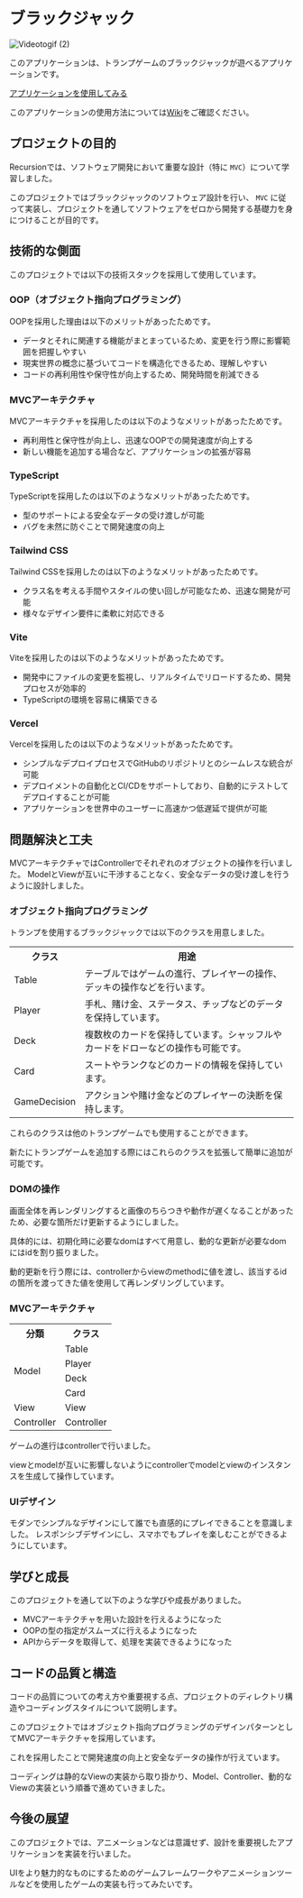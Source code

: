 # ブラックジャック

![Videotogif (2)](https://github.com/daxchx/blackjack/assets/149696768/fe8e6928-f9f1-4968-a9f5-63fd07a5fa5f)

このアプリケーションは、トランプゲームのブラックジャックが遊べるアプリケーションです。

<a href="https://blackjack-neon-nine.vercel.app">アプリケーションを使用してみる</a>

このアプリケーションの使用方法については<a href="https://github.com/daxchx/blackjack/wiki">Wiki</a>をご確認ください。

## プロジェクトの目的

Recursionでは、ソフトウェア開発において重要な設計（特に `MVC`）について学習しました。

このプロジェクトではブラックジャックのソフトウェア設計を行い、 `MVC` に従って実装し、プロジェクトを通してソフトウェアをゼロから開発する基礎力を身につけることが目的です。
    
## 技術的な側面

このプロジェクトでは以下の技術スタックを採用して使用しています。

### OOP（オブジェクト指向プログラミング）

OOPを採用した理由は以下のメリットがあったためです。

- データとそれに関連する機能がまとまっているため、変更を行う際に影響範囲を把握しやすい
- 現実世界の概念に基づいてコードを構造化できるため、理解しやすい
- コードの再利用性や保守性が向上するため、開発時間を削減できる

### MVCアーキテクチャ

MVCアーキテクチャを採用したのは以下のようなメリットがあったためです。

- 再利用性と保守性が向上し、迅速なOOPでの開発速度が向上する
- 新しい機能を追加する場合など、アプリケーションの拡張が容易

### TypeScript

TypeScriptを採用したのは以下のようなメリットがあったためです。

- 型のサポートによる安全なデータの受け渡しが可能
- バグを未然に防ぐことで開発速度の向上

### Tailwind CSS

Tailwind CSSを採用したのは以下のようなメリットがあったためです。

- クラス名を考える手間やスタイルの使い回しが可能なため、迅速な開発が可能
- 様々なデザイン要件に柔軟に対応できる

### Vite

Viteを採用したのは以下のようなメリットがあったためです。

- 開発中にファイルの変更を監視し、リアルタイムでリロードするため、開発プロセスが効率的
- TypeScriptの環境を容易に構築できる

### Vercel

Vercelを採用したのは以下のようなメリットがあったためです。

- シンプルなデプロイプロセスでGitHubのリポジトリとのシームレスな統合が可能
- デプロイメントの自動化とCI/CDをサポートしており、自動的にテストしてデプロイすることが可能
- アプリケーションを世界中のユーザーに高速かつ低遅延で提供が可能
    
## 問題解決と工夫

MVCアーキテクチャではControllerでそれぞれのオブジェクトの操作を行いました。
ModelとViewが互いに干渉することなく、安全なデータの受け渡しを行うように設計しました。

### オブジェクト指向プログラミング

トランプを使用するブラックジャックでは以下のクラスを用意しました。

<table>
  <tr>
    <th>クラス</th>
    <th>用途</th>
  </tr>
  <tr>
    <td>Table</td>
    <td>テーブルではゲームの進行、プレイヤーの操作、デッキの操作などを行います。</td>
  </tr>
  <tr>
    <td>Player</td>
    <td>手札、賭け金、ステータス、チップなどのデータを保持しています。</td>
  </tr>
  <tr>
    <td>Deck</td>
    <td>複数枚のカードを保持しています。シャッフルやカードをドローなどの操作も可能です。</td>
  </tr>
  <tr>
    <td>Card</td>
    <td>スートやランクなどのカードの情報を保持しています。</td>
  </tr>
  <tr>
    <td>GameDecision</td>
    <td>アクションや賭け金などのプレイヤーの決断を保持します。</td>
  </tr>
</table>

これらのクラスは他のトランプゲームでも使用することができます。

新たにトランプゲームを追加する際にはこれらのクラスを拡張して簡単に追加が可能です。

### DOMの操作

画面全体を再レンダリングすると画像のちらつきや動作が遅くなることがあったため、必要な箇所だけ更新するようにしました。

具体的には、初期化時に必要なdomはすべて用意し、動的な更新が必要なdomにはidを割り振りました。

動的更新を行う際には、controllerからviewのmethodに値を渡し、該当するidの箇所を渡ってきた値を使用して再レンダリングしています。

### MVCアーキテクチャ

<table>
  <tr>
    <th>分類</th>
    <th>クラス</th>
  </tr>
  <tr>
    <td rowspan=5>Model</td>
  </tr>
  <tr>
    <td>Table</td>
  </tr>
  <tr>
    <td>Player</td>
  </tr>
  <tr>
    <td>Deck</td>
  </tr>
  <tr>
    <td>Card</td>
  </tr>
  <tr>
    <td>View</td>
    <td>View</td>
  </tr>
  </tr>
  <tr>
    <td>Controller</td>
    <td>Controller</td>
  </tr>
</table>

ゲームの進行はcontrollerで行いました。

viewとmodelが互いに影響しないようにcontrollerでmodelとviewのインスタンスを生成して操作しています。

### UIデザイン

モダンでシンプルなデザインにして誰でも直感的にプレイできることを意識しました。
レスポンシブデザインにし、スマホでもプレイを楽しむことができるようにしています。

## 学びと成長
    
このプロジェクトを通して以下のような学びや成長がありました。

- MVCアーキテクチャを用いた設計を行えるようになった
- OOPの型の指定がスムーズに行えるようになった
- APIからデータを取得して、処理を実装できるようになった
    
## コードの品質と構造
    
コードの品質についての考え方や重要視する点、プロジェクトのディレクトリ構造やコーディングスタイルについて説明します。

このプロジェクトではオブジェクト指向プログラミングのデザインパターンとしてMVCアーキテクチャを採用しています。

これを採用したことで開発速度の向上と安全なデータの操作が行えています。

コーディングは静的なViewの実装から取り掛かり、Model、Controller、動的なViewの実装という順番で進めていきました。
    
## 今後の展望

このプロジェクトでは、アニメーションなどは意識せず、設計を重要視したアプリケーションを実装を行いました。

UIをより魅力的なものにするためのゲームフレームワークやアニメーションツールなどを使用したゲームの実装も行ってみたいです。
